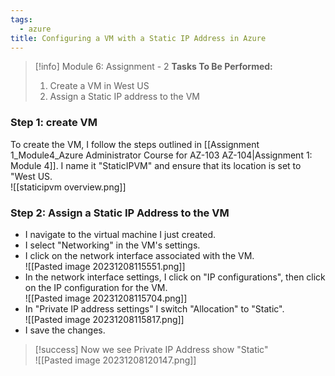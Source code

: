 ```yaml
---
tags:
  - azure
title: Configuring a VM with a Static IP Address in Azure
---
```

<!--
**Skill Enhancement: Assigning Static IP to Azure VMs!** In a recent assignment for my Azure Administrator course, I focused on the crucial task of assigning a static IP address to a virtual machine in Azure. The process involved creating a VM in the West US region, navigating to its network settings, and configuring the network interface to use a static IP. This task sharpened my understanding of Azure networking features and the importance of IP address management in cloud environments. Successfully completing this assignment reinforced my abilities in configuring and managing virtual network settings, a fundamental skill for any cloud administrator.

#Azure #VirtualMachine #Networking #StaticIP #AzureAdministrator #CloudComputing #ProfessionalDevelopment
-->

> [!info] Module 6: Assignment - 2
> **Tasks To Be Performed:** 
> 1. Create a VM in West US 
> 2. Assign a Static IP address to the VM


### Step 1: create VM
To create the VM, I follow the steps outlined in [[Assignment 1_Module4_Azure Administrator Course for AZ-103 AZ-104|Assignment 1: Module 4]]. I name it "StaticIPVM" and ensure that its location is set to "West US.
<br>![[staticipvm overview.png]]
### Step 2: Assign a Static IP Address to the VM

  - I navigate to the virtual machine I just created.
  - I select "Networking" in the VM's settings.
  - I click on the network interface associated with the VM.
    <br>![[Pasted image 20231208115551.png]]
  - In the network interface settings, I click on "IP configurations", then click on the IP configuration for the VM.
    <br>![[Pasted image 20231208115704.png]]
  - In "Private IP address settings" I switch "Allocation" to "Static".
    <br>![[Pasted image 20231208115817.png]]
  - I save the changes.

> [!success] Now we see Private IP Address show "Static"
> <br>![[Pasted image 20231208120147.png]]
